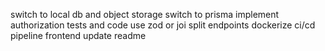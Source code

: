switch to local db and object storage
switch to prisma
implement authorization tests and code
use zod or joi
split endpoints
dockerize
ci/cd pipeline
frontend
update readme
